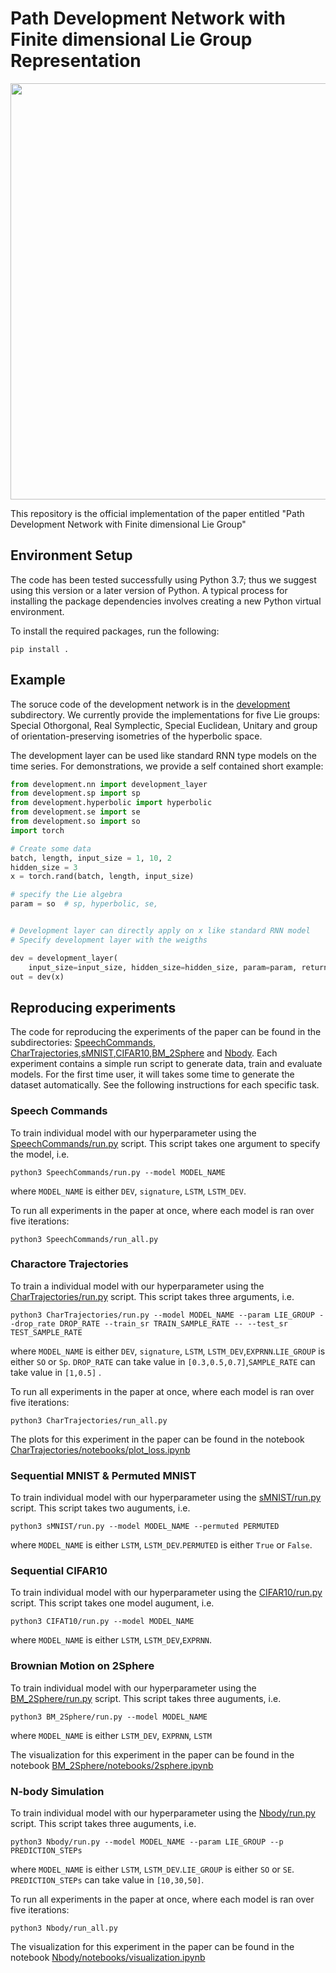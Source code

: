 Path Development Network with Finite dimensional Lie Group Representation
========================================

<p align="center">
<img align="middle" src="./images/Development_flowchart.png" width="666" />
</p>

This repository is the official implementation  of the paper entitled "Path Development Network with Finite dimensional Lie Group"

## Environment Setup
The code has been tested successfully using Python 3.7; thus we suggest using this version or a later version of Python. A typical process for installing the package dependencies involves creating a new Python virtual environment.

To install the required packages, run the following:
```console
pip install .
```
## Example
The soruce code of the development network is in the [development](development) subdirectory. We currently provide the implementations for five Lie groups: Special Othorgonal, Real Symplectic, Special Euclidean, Unitary and group of orientation-preserving isometries of the hyperbolic space. 

The development layer can be used like standard RNN type models on the time series. For demonstrations, we provide a self contained short example:

```python
from development.nn import development_layer
from development.sp import sp
from development.hyperbolic import hyperbolic
from development.se import se
from development.so import so
import torch

# Create some data
batch, length, input_size = 1, 10, 2
hidden_size = 3
x = torch.rand(batch, length, input_size)

# specify the Lie algebra
param = so  # sp, hyperbolic, se,


# Development layer can directly apply on x like standard RNN model
# Specify development layer with the weigths

dev = development_layer(
    input_size=input_size, hidden_size=hidden_size, param=param, return_sequence=False)
out = dev(x)
```  
## Reproducing experiments

The code for reproducing the experiments of the paper can be found in the subdirectories: [SpeechCommands](SpeechCommands), [CharTrajectories](CharTrajecotries),[sMNIST](sMNIST),[CIFAR10](CIFAR10),[BM_2Sphere](BM_2Sphere) and [Nbody](Nbody). Each experiment contains a simple run script to generate data, train and evaluate models. For the first time user, it will takes some time to generate the dataset automatically. See the following instructions for each specific task.

### Speech Commands
To train individual model with our hyperparameter using the [SpeechCommands/run.py](SpeechCommands/run.py) script. This script takes one argument to specify the model, i.e.
```console
python3 SpeechCommands/run.py --model MODEL_NAME
```
where `MODEL_NAME` is either `DEV`, `signature`, `LSTM`, `LSTM_DEV`.

To run all experiments in the paper at once, where each model is ran over five iterations:
```console
python3 SpeechCommands/run_all.py
```

### Charactore Trajectories
To train a individual model with our hyperparameter using the [CharTrajectories/run.py](CharTrajectories/run.py) script. This script takes three arguments, i.e.

```console
python3 CharTrajectories/run.py --model MODEL_NAME --param LIE_GROUP --drop_rate DROP_RATE --train_sr TRAIN_SAMPLE_RATE -- --test_sr TEST_SAMPLE_RATE
```
where `MODEL_NAME` is either `DEV`, `signature`, `LSTM`, `LSTM_DEV`,`EXPRNN`.`LIE_GROUP` is either `SO` or `Sp`. `DROP_RATE` can take value in `[0.3,0.5,0.7]`,`SAMPLE_RATE` can take value in `[1,0.5]` . 

To run all experiments in the paper at once, where each model is ran over five iterations:
```console
python3 CharTrajectories/run_all.py
```
The plots for this experiment in the paper can be found in the notebook [CharTrajectories/notebooks/plot_loss.ipynb](CharTrajectories/notebooks/plot_loss.ipynb)

### Sequential MNIST & Permuted MNIST
To train individual model with our hyperparameter using the [sMNIST/run.py](sMNIST/run.py) script. This script takes two auguments, i.e.

```console
python3 sMNIST/run.py --model MODEL_NAME --permuted PERMUTED
```
where `MODEL_NAME` is either `LSTM`, `LSTM_DEV`.`PERMUTED` is either `True` or `False`.

### Sequential CIFAR10
To train individual model with our hyperparameter using the [CIFAR10/run.py](CIFAR10/run.py) script. This script takes one model augument, i.e.

```console
python3 CIFAT10/run.py --model MODEL_NAME
```
where `MODEL_NAME` is either `LSTM`, `LSTM_DEV`,`EXPRNN`.

### Brownian Motion on 2Sphere
To train individual model with our hyperparameter using the [BM_2Sphere/run.py](BM_2Sphere/run.py) script. This script takes three auguments, i.e.

```console
python3 BM_2Sphere/run.py --model MODEL_NAME  
```
where `MODEL_NAME` is either `LSTM_DEV`, `EXPRNN`, `LSTM`

The visualization for this experiment in the paper can be found in the notebook [BM_2Sphere/notebooks/2sphere.ipynb](BM_2Sphere/notebooks/2sphere.ipynb)
### N-body Simulation
To train individual model with our hyperparameter using the [Nbody/run.py](Nbody/run.py) script. This script takes three auguments, i.e.

```console
python3 Nbody/run.py --model MODEL_NAME --param LIE_GROUP --p PREDICTION_STEPs 
```
where `MODEL_NAME` is either `LSTM`, `LSTM_DEV`.`LIE_GROUP` is either `SO` or `SE`. `PREDICTION_STEPs` can take value in `[10,30,50]`. 

To run all experiments in the paper at once,  where each model is ran over five iterations:
```console
python3 Nbody/run_all.py
```
The visualization for this experiment in the paper can be found in the notebook [Nbody/notebooks/visualization.ipynb](Nbody/notebooks/visualization.ipynb)

